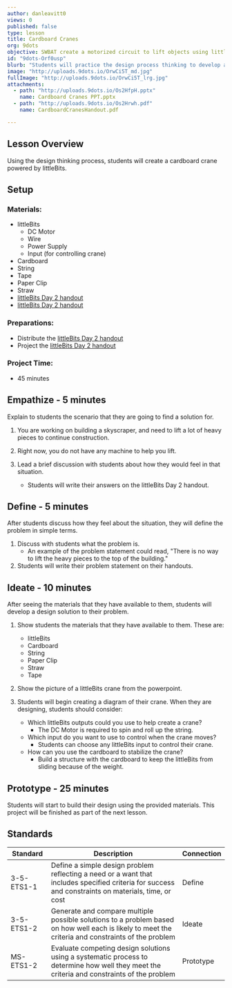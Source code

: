 ```yaml
---
author: danleavitt0
views: 0
published: false
type: lesson
title: Cardboard Cranes
org: 9dots
objective: SWBAT create a motorized circuit to lift objects using littleBits and design an original solution to create a crane using limited supplies.
id: "9dots-Orf0usp"
blurb: "Students will practice the design process thinking to develop a solution for lifting legos off the ground using #littleBits #NGSS-MS-ETS1-2"
image: "http://uploads.9dots.io/OrwCi5T_md.jpg"
fullImage: "http://uploads.9dots.io/OrwCi5T_lrg.jpg"
attachments: 
  - path: "http://uploads.9dots.io/Os2HfpH.pptx"
    name: Cardboard Cranes PPT.pptx
  - path: "http://uploads.9dots.io/Os2Hrwh.pdf"
    name: CardboardCranesHandout.pdf

---
```


## Lesson Overview
Using the design thinking process, students will create a cardboard crane powered by littleBits. 

## Setup 

### Materials:

- littleBits
	- DC Motor
	- Wire
	- Power Supply
	- Input (for controlling crane)
- Cardboard
- String
- Tape
- Paper Clip
- Straw
- [littleBits Day 2 handout](http://uploads.9dots.io/Os2Hrwh.pdf)
- [littleBits Day 2 handout](http://uploads.9dots.io/Os2Hrwh.pdf)

### Preparations:
- Distribute the [littleBits Day 2 handout](http://uploads.9dots.io/Os2Hrwh.pdf)
- Project the [littleBits Day 2 handout](http://uploads.9dots.io/Os2Hrwh.pdf)

### Project Time:
- 45 minutes

## Empathize - 5 minutes
Explain to students the scenario that they are going to find a solution for.

1. You are working on building a skyscraper, and need to lift a lot of heavy pieces to continue construction. 

2. Right now, you do not have any machine to help you lift. 

3. Lead a brief discussion with students about how they would feel in that situation.
	- Students will write their answers on the littleBits Day 2 handout.

## Define - 5 minutes
After students discuss how they feel about the situation, they will define the problem in simple terms.

1. Discuss with students what the problem is.
	- An example of the problem statement could read, "There is no way to lift the heavy pieces to the top of the building."
2. Students will write their problem statement on their handouts.

## Ideate - 10 minutes
After seeing the materials that they have available to them, students will develop a design solution to their problem.

1. Show students the materials that they have available to them. These are:
	- littleBits
	- Cardboard
	- String
	- Paper Clip
	- Straw
	- Tape
    
2. Show the picture of a littleBits crane from the powerpoint.

2. Students will begin creating a diagram of their crane. When they are designing, students should consider:
	- Which littleBits outputs could you use to help create a crane?
		- The DC Motor is required to spin and roll up the string.
	- Which input do you want to use to control when the crane moves?
    	- Students can choose any littleBits input to control their crane.
	- How can you use the cardboard to stabilize the crane?
		- Build a structure with the cardboard to keep the littleBits from sliding because of the weight.

## Prototype - 25 minutes
Students will start to build their design using the provided materials. This project will be finished as part of the next lesson.

## Standards

| Standard      | Description   | Connection  |
| ------------- |---------------| ------|
| 3-5-ETS1-1 | Define a simple design problem reflecting a need or a want that includes specified criteria for success and constraints on materials, time, or cost | Define |
| 3-5-ETS1-2 | Generate and compare multiple possible solutions to a problem based on how well each is likely to meet the criteria and constraints of the problem | Ideate |
| MS-ETS1-2 | Evaluate competing design solutions using a systematic process to determine how well they meet the criteria and constraints of the problem | Prototype |

